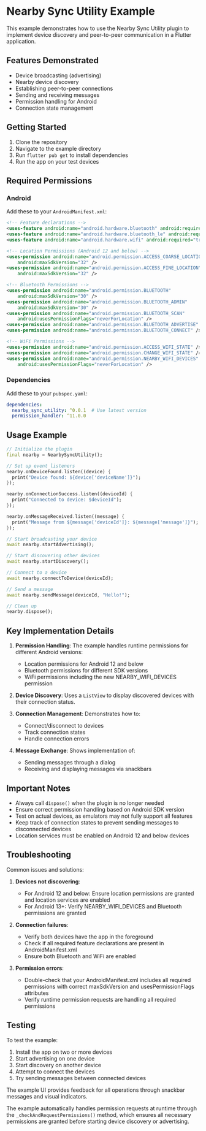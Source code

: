 # Nearby Sync Utility Example

This example demonstrates how to use the Nearby Sync Utility plugin to implement device discovery and peer-to-peer communication in a Flutter application.

## Features Demonstrated

* Device broadcasting (advertising)
* Nearby device discovery
* Establishing peer-to-peer connections
* Sending and receiving messages
* Permission handling for Android
* Connection state management

## Getting Started

1. Clone the repository
2. Navigate to the example directory
3. Run `flutter pub get` to install dependencies
4. Run the app on your test devices

## Required Permissions

### Android

Add these to your `AndroidManifest.xml`:

```xml
<!-- Feature declarations -->
<uses-feature android:name="android.hardware.bluetooth" android:required="true" />
<uses-feature android:name="android.hardware.bluetooth_le" android:required="true" />
<uses-feature android:name="android.hardware.wifi" android:required="true" />

<!-- Location Permissions (Android 12 and below) -->
<uses-permission android:name="android.permission.ACCESS_COARSE_LOCATION" 
    android:maxSdkVersion="32" />
<uses-permission android:name="android.permission.ACCESS_FINE_LOCATION"
    android:maxSdkVersion="32" />

<!-- Bluetooth Permissions -->
<uses-permission android:name="android.permission.BLUETOOTH" 
    android:maxSdkVersion="30" />
<uses-permission android:name="android.permission.BLUETOOTH_ADMIN" 
    android:maxSdkVersion="30" />
<uses-permission android:name="android.permission.BLUETOOTH_SCAN"
    android:usesPermissionFlags="neverForLocation" />
<uses-permission android:name="android.permission.BLUETOOTH_ADVERTISE" />
<uses-permission android:name="android.permission.BLUETOOTH_CONNECT" />

<!-- WiFi Permissions -->
<uses-permission android:name="android.permission.ACCESS_WIFI_STATE" />
<uses-permission android:name="android.permission.CHANGE_WIFI_STATE" />
<uses-permission android:name="android.permission.NEARBY_WIFI_DEVICES"
    android:usesPermissionFlags="neverForLocation" />
```

### Dependencies

Add these to your `pubspec.yaml`:
```yaml
dependencies:
  nearby_sync_utility: ^0.0.1  # Use latest version
  permission_handler: ^11.0.0
```

## Usage Example

```dart
// Initialize the plugin
final nearby = NearbySyncUtility();

// Set up event listeners
nearby.onDeviceFound.listen((device) {
  print("Device found: ${device['deviceName']}");
});

nearby.onConnectionSuccess.listen((deviceId) {
  print("Connected to device: $deviceId");
});

nearby.onMessageReceived.listen((message) {
  print("Message from ${message['deviceId']}: ${message['message']}");
});

// Start broadcasting your device
await nearby.startAdvertising();

// Start discovering other devices
await nearby.startDiscovery();

// Connect to a device
await nearby.connectToDevice(deviceId);

// Send a message
await nearby.sendMessage(deviceId, "Hello!");

// Clean up
nearby.dispose();
```

## Key Implementation Details

1. **Permission Handling**: The example handles runtime permissions for different Android versions:
    * Location permissions for Android 12 and below
    * Bluetooth permissions for different SDK versions
    * WiFi permissions including the new NEARBY_WIFI_DEVICES permission

2. **Device Discovery**: Uses a `ListView` to display discovered devices with their connection status.

3. **Connection Management**: Demonstrates how to:
    * Connect/disconnect to devices
    * Track connection states
    * Handle connection errors

4. **Message Exchange**: Shows implementation of:
    * Sending messages through a dialog
    * Receiving and displaying messages via snackbars

## Important Notes

* Always call `dispose()` when the plugin is no longer needed
* Ensure correct permission handling based on Android SDK version
* Test on actual devices, as emulators may not fully support all features
* Keep track of connection states to prevent sending messages to disconnected devices
* Location services must be enabled on Android 12 and below devices

## Troubleshooting

Common issues and solutions:

1. **Devices not discovering**:
    * For Android 12 and below: Ensure location permissions are granted and location services are enabled
    * For Android 13+: Verify NEARBY_WIFI_DEVICES and Bluetooth permissions are granted

2. **Connection failures**:
    * Verify both devices have the app in the foreground
    * Check if all required feature declarations are present in AndroidManifest.xml
    * Ensure both Bluetooth and WiFi are enabled

3. **Permission errors**:
    * Double-check that your AndroidManifest.xml includes all required permissions with correct maxSdkVersion and usesPermissionFlags attributes
    * Verify runtime permission requests are handling all required permissions

## Testing

To test the example:

1. Install the app on two or more devices
2. Start advertising on one device
3. Start discovery on another device
4. Attempt to connect the devices
5. Try sending messages between connected devices

The example UI provides feedback for all operations through snackbar messages and visual indicators.

The example automatically handles permission requests at runtime through the `_checkAndRequestPermissions()` method, which ensures all necessary permissions are granted before starting device discovery or advertising.